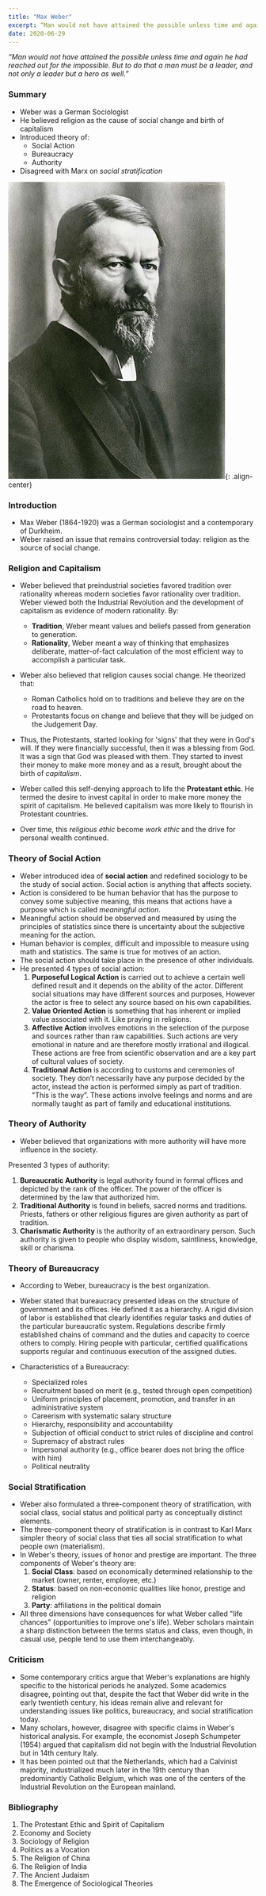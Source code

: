 ```yaml
---
title: "Max Weber"
excerpt: “Man would not have attained the possible unless time and again he had reached out for the impossible. But to do that a man must be a leader, and not only a leader but a hero as well.”
date: 2020-06-29
---
```


*“Man would not have attained the possible unless time and again he had reached out for the impossible. But to do that a man must be a leader, and not only a leader but a hero as well.”*

### Summary

- Weber was a German Sociologist
- He believed religion as the cause of social change and birth of capitalism
- Introduced theory of:
  - Social Action
  - Bureaucracy
  - Authority
- Disagreed with Marx on *social stratification*


![image-center](/images/sociology/max_weber_1.jpg){: .align-center}

### Introduction

- Max Weber (1864-1920) was a German sociologist and a contemporary of Durkheim.
- Weber raised an issue that remains controversial today: religion as the source of social change.

### Religion and Capitalism

- Weber believed that preindustrial societies favored tradition over rationality whereas modern societies favor rationality over tradition. Weber viewed both the Industrial Revolution and the development of capitalism as evidence of modern rationality. By:
  - **Tradition**, Weber meant values and beliefs passed from generation to generation.
  - **Rationality**, Weber meant a way of thinking that emphasizes deliberate, matter-of-fact calculation of the most efficient way to accomplish a particular task.

- Weber also believed that religion causes social change. He theorized that:
  - Roman Catholics hold on to traditions and believe they are on the road to heaven.
  - Protestants focus on change and believe that they will be judged on the Judgement Day.
- Thus, the Protestants, started looking for 'signs' that they were in God's will. If they were financially successful, then it was a blessing from God. It was a sign that God was pleased with them. They started to invest their money to make more money and as a result, brought about the birth of *capitalism*.
- Weber called this self-denying approach to life the **Protestant ethic**. He termed the desire to invest capital in order to make more money the spirit of capitalism. He believed capitalism was more likely to flourish in Protestant countries.
- Over time, this *religious ethic* become *work ethic* and the drive for personal wealth continued.

### Theory of Social Action

- Weber introduced idea of **social action** and redefined sociology to be the study of social action. Social action is anything that affects society.
- Action is considered to be human behavior that has the purpose to convey some subjective meaning, this means that actions have a purpose which is called *meaningful action*.
- Meaningful action should be observed and measured by using the principles of statistics since there is uncertainty about the subjective meaning for the action.
- Human behavior is complex, difficult and impossible to measure using math and statistics. The same is true for motives of an action.
- The social action should take place in the presence of other individuals.
- He presented 4 types of social action:
  1. **Purposeful Logical Action** is carried out to achieve a certain well defined result and it depends on the ability of the actor. Different social situations may have different sources and purposes, However the actor is free to select any source based on his own capabilities.
  2. **Value Oriented Action** is something that has inherent or implied value associated with it. Like praying in religions.
  3. **Affective Action** involves emotions in the selection of the purpose and sources rather than raw capabilities. Such actions are very emotional in nature and are therefore mostly irrational and illogical. These actions are free from scientific observation and are a key part of cultural values of society.
  4. **Traditional Action** is according to customs and ceremonies of society. They don’t necessarily have any purpose decided by the actor, instead the action is performed simply as part of tradition. "This is the way”. These actions involve feelings and norms and are normally taught as part of family and educational institutions.

### Theory of Authority

- Weber believed that organizations with more authority will have more influence in the society.

Presented 3 types of authority:
1. **Bureaucratic Authority** is legal authority found in formal offices and depicted by the rank of the officer. The power of the officer is determined by the law that authorized him.
2. **Traditional Authority** is found in beliefs, sacred norms and traditions. Priests, fathers or other religious figures are given authority as part of tradition.
3. **Charismatic Authority** is the authority of an extraordinary person. Such authority is given to people who display wisdom, saintliness, knowledge, skill or charisma.

### Theory of Bureaucracy

- According to Weber, bureaucracy is the best organization.
- Weber stated that bureaucracy presented ideas on the structure of government and its offices.  He defined it as a hierarchy. A rigid division of labor is established that clearly identifies regular tasks and duties of the particular bureaucratic system. Regulations describe firmly established chains of command and the duties and capacity to coerce others to comply. Hiring people with particular, certified qualifications supports regular and continuous execution of the assigned duties.

- Characteristics of a Bureaucracy:
  - Specialized roles
  - Recruitment based on merit (e.g., tested through open competition)
  - Uniform principles of placement, promotion, and transfer in an administrative system
  - Careerism with systematic salary structure
  - Hierarchy, responsibility and accountability
  - Subjection of official conduct to strict rules of discipline and control
  - Supremacy of abstract rules
  - Impersonal authority (e.g., office bearer does not bring the office with him)
  - Political neutrality

### Social Stratification

- Weber also formulated a three-component theory of stratification, with social class, social status and political party as conceptually distinct elements.
- The three-component theory of stratification is in contrast to Karl Marx simpler theory of social class that ties all social stratification to what people own (materialism).
- In Weber's theory, issues of honor and prestige are important. The three components of Weber's theory are:
  1. **Social Class**: based on economically determined relationship to the market (owner, renter, employee, etc.)
  2. **Status**: based on non-economic qualities like honor, prestige and religion
  3. **Party**: affiliations in the political domain
- All three dimensions have consequences for what Weber called "life chances" (opportunities to improve one's life). Weber scholars maintain a sharp distinction between the terms status and class, even though, in casual use, people tend to use them interchangeably.

### Criticism

- Some contemporary critics argue that Weber's explanations are highly specific to the historical periods he analyzed. Some academics disagree, pointing out that, despite the fact that Weber did write in the early twentieth century, his ideas remain alive and relevant for understanding issues like politics, bureaucracy, and social stratification today.
- Many scholars, however, disagree with specific claims in Weber's historical analysis. For example, the economist Joseph Schumpeter (1954) argued that capitalism did not begin with the Industrial Revolution but in 14th century Italy.
- It has been pointed out that the Netherlands, which had a Calvinist majority, industrialized much later in the 19th century than predominantly Catholic Belgium, which was one of the centers of the Industrial Revolution on the European mainland.

### Bibliography

1. The Protestant Ethic and Spirit of Capitalism
2. Economy and Society
3. Sociology of Religion
4. Politics as a Vocation
5. The Religion of China
6. The Religion of India
7. The Ancient Judaism
8. The Emergence of Sociological Theories
